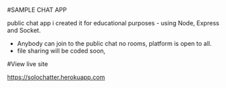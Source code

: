 #SAMPLE CHAT APP

public chat app i created it for educational purposes - using Node, Express and Socket.

- Anybody can join to the public chat no rooms, platform is open to all.
- file sharing will be coded soon,

#View live site

https://solochatter.herokuapp.com

